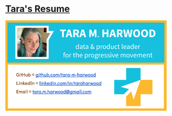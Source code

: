 # [Tara's Resume](https://docs.google.com/document/d/1L8oX0YNqjo_vQv02S_R_DTzuoQ6tYAASv2x2_YJqTTA/edit?usp=sharing)

![Tara M. Harwood, tara.m.harwood@gmail.com](https://github.com/tara-m-harwood/chatty_teachers/blob/main/github_profile.png)
